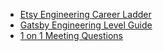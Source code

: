 * [Etsy Engineering Career Ladder](https://etsy.github.io/Etsy-Engineering-Career-Ladder/)
* [Gatsby Engineering Level Guide](https://docs.google.com/spreadsheets/d/11bLD1NcMy6qeJrM_9e56YYiiYrKd9Ae5ozRC1xdMLTE/edit#gid=0)
* [1 on 1 Meeting Questions](https://github.com/VGraupera/1on1-questions)
